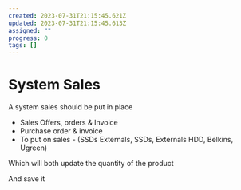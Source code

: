 ```yaml
---
created: 2023-07-31T21:15:45.621Z
updated: 2023-07-31T21:15:45.613Z
assigned: ""
progress: 0
tags: []
---
```


# System Sales

A system sales should be put in place

- Sales Offers, orders & Invoice
- Purchase order & invoice
- To put on sales - (SSDs Externals, SSDs, Externals HDD, Belkins, Ugreen)

Which will both update the quantity of the product

And save it
